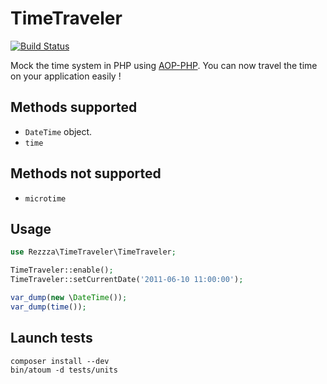 TimeTraveler
===========

[![Build Status](https://secure.travis-ci.org/rezzza/TimeTraveler.png)](http://travis-ci.org/rezzza/TimeTraveler)

Mock the time system in PHP using [AOP-PHP](https://github.com/AOP-PHP/AOP). You can now travel the time on your application easily !

Methods supported
-----------------

- `DateTime` object.
- `time`

Methods not supported
---------------------

- `microtime`

Usage
-----

```php
use Rezzza\TimeTraveler\TimeTraveler;

TimeTraveler::enable();
TimeTraveler::setCurrentDate('2011-06-10 11:00:00');

var_dump(new \DateTime());
var_dump(time());
```


Launch tests
------------

```
composer install --dev
bin/atoum -d tests/units
```
